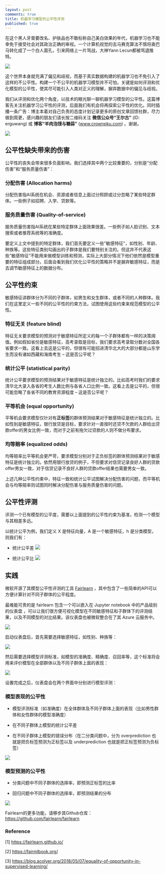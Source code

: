 ```yaml
---
layout: post
comments: true
title: 机器学习模型的公平性评测
published: true
---
```


在这个黑人牙膏要改名、护肤品也不敢标称自己美白效果的年代，机器学习也不能幸免于接受社会对其政治正确的审视。一个计算机视觉的去马赛克算法不慎将奥巴马转化成了一个白人面孔，引来网络上一片骂战，大神Yann Lecun都被骂退推特。

![](/images/202008/7.png)

这个世界本身就充满了偏见和歧视，而基于真实数据构建的机器学习也不免引入了这样的不公平性。构建一个不公平的机器学习模型并不可怕，关键是如何评测和优化模型的公平性，使其尽可能引入人类对正义的理解，摒弃数据中的偏见与歧视。

我们从评测和优化两个角度，以技术的眼光聊一聊机器学习模型的公平性。这篇博客先关注机器学习公平性的评测，后面我们有机会将再探索公平性的优化。同时插播一条广告：博主本着对自己负责的态度计划记录更多的原创文章回馈社群，尽力做到周更，感兴趣的朋友们请长按二维码关注 **微信公众号“王尔古”** (ID: erguwang) 或 **博客“羊肉泡馍与糖蒜”** (www.crownpku.com) 。谢谢。

![](/images/dashang/gongzhonghao.jpg)

## 公平性缺失带来的伤害
公平性的丧失会带来很多负面影响，我们选择其中两个比较重要的，分别是“分配伤害”和“服务质量伤害”：

### 分配伤害 (Allocation harms) 
分配伤害指AI系统在机会、资源或者信息上面过分照顾或过分忽略了某些特定群体。一些例子如招聘、入学、贷款等。

### 服务质量伤害 (Quality-of-service)
服务质量伤害指AI系统在某些特定群体上面效果很差。一些例子如人脸识别、文本搜索或者推荐系统等的准确度。

要定义上文中提到的特定群体，我们首先要定义一些"敏感特征"，如性别、年龄、种族等。这些特征类别勾画出的子群体是我们要特别关注的。但这并不代表这些”敏感特征“不能用来做模型训练和预测，实际上大部分情况下他们依然是模型重要的特征组成部分。后面会看到我们优化公平性的策略并不是摒弃敏感特征，而是去调节敏感特征上的数据分布。

## 公平性约束
敏感特征讲群体分为不同的子群体，如男生和女生群体，或者不同的人种群体。我们在这里定义一些不同的公平性的约束方法，试图使用这些约束来规范模型的公平性。
### 特征无关 (feature blind)
特征无关要求模型的预测对于敏感特征所定义的每一个子群体都有一样的决策阈值。例如假如省份是敏感特征，高考录取是目标，我们要求高考录取分数对全国各省要求一致。这看上去这是公平的，但很有可能招进清华北大的大部分都是山东学生而没有诸如西藏和海南考生 – 这是否公平呢？
### 统计公平 (statistical parity)
统计公平要求模型的预测结果对于敏感特征是统计独立的。比如高考时我们的要求清华北大录入各省的考生人数比例与各省人口比例一致。这看上去是公平的，但很可能忽略了各省不同的教育资源程度 – 这是否公平呢？
### 平等机会 (equal opportunity)
平等机会要求模型仅针对有**正标签**的群体预测结果对于敏感特征是统计独立的。比如性别是敏感特征，银行放贷是目标，要求针对一直按时还贷不欠款的人群给出贷款offer的男女比例一致，而对于之前有拖欠过贷款的人则不做分布要求。
### 均等赔率 (equalized odds)
均等赔率比平等机会更严苛，要求模型分别对于正负标签的群体预测结果对于敏感特征是统计独立的。依然用银行放贷的例子，不但要求对信贷记录良好人群的贷款offer男女一致，对于信贷记录不良好人群的贷款offer结果也需要男女一致。

上述几种公平性约束中，特征一致和统计公平试图解决分配伤害的问题，而平等机会与均等赔率则试图同时解决分配伤害与服务质量伤害的问题。

## 公平性评测

评测一个已有模型的公平度，需要以上面提到的公平性约束为基准，检测一个模型与其相差多远。

以统计公平为例，我们定义 X 是特征向量，A 是一个敏感特征，h 是分类模型，则我们有：

* 统计公平差 <img src="https://render.githubusercontent.com/render/math?math=(\max_a \E[h(X) \given A=a]) - (\min_a \E[h(X) \given A=a])">

* 统计公平比 <img src="https://render.githubusercontent.com/render/math?math=\dfrac{\min_a \E[h(X) \given A=a]}{\max_a \E[h(X) \given A=a]}">

## 实践

微软开源了其模型公平性评测的工具 [Fairlearn](https://fairlearn.github.io/) ，其中包含了一些简单的API可以方便计算针对不同子群体的公平程度。

最难能可贵的是 fairlearn 包含一个可以嵌入在 Jupyter notebook 中的产品级别的仪表盘 ，可以让我们很方便可视化模型在不同敏感特征和子群体下的评测结果，以及不同模型的对比结果。该仪表盘也被微软整合在了其 Azure 云服务中。

![](/images/202008/1.png)

启动仪表盘后，首先需要选择敏感特征，如性别、种族等：

![](/images/202008/2.png)

然后需要选择模型评测标准，如模型的准确度、精确度、召回率等，这个标准将会用来评价模型在全部群体以及不同子群体上面的表现：

![](/images/202008/3.png)

设置完成之后，仪表盘会在两个界面中分别进行模型评测：

### 模型表现的公平性

* 模型评测标准（如准确度）在全体群体及不同子群体上面的表现（比如男性群体和女性群体的模型准确度）

* 在不同子群体上模型的统计公平差

* 在不同子群体上模型的错误分布（在二分类问题中，分为 overprediction 也就是把负标签预测为正标签以及 underprediction 也就是把正标签预测为负标签）

![](/images/202008/4.png)

### 模型预测的公平性

* 分类问题中不同子群体的选择率，即预测正标签的比率

* 回归问题中不同子群体的选择率，即预测结果的分布

![](/images/202008/5.png)

Fairlearn的更多功能，请移步其Github仓库：https://github.com/fairlearn/fairlearn



### Reference
[1] https://fairlearn.github.io/

[2] https://fairmlbook.org/

[3] https://blog.acolyer.org/2018/05/07/equality-of-opportunity-in-supervised-learning/